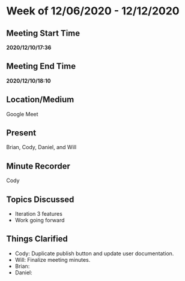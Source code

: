 # Week of 12/06/2020 - 12/12/2020

## Meeting Start Time

**2020/12/10/17:36**

## Meeting End Time

**2020/12/10/18:10**

## Location/Medium

Google Meet

## Present

Brian, Cody, Daniel, and Will

## Minute Recorder

Cody

## Topics Discussed

- Iteration 3 features
- Work going forward

## Things Clarified

- Cody: Duplicate publish button and update user documentation.
- Will: Finalize meeting minutes.
- Brian: 
- Daniel: 
